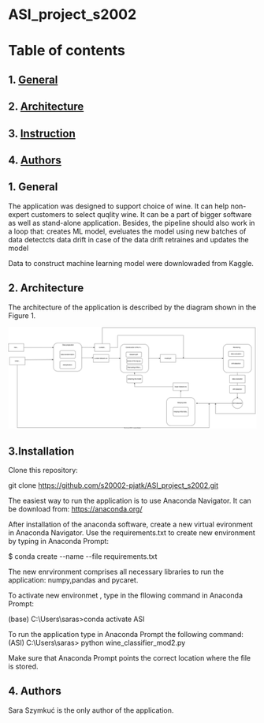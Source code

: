 # ASI_project_s2002
# Table of contents
## 1. [General](#general)
## 2. [Architecture](#architecture)
## 3. [Instruction](#instruction)
## 4. [Authors](#authors)

## 1. General <a name="general"></a>
The application was designed to support choice of wine. It can help non-expert customers to select quqlity wine. It can be a part of bigger software as well as stand-alone application. Besides, the pipeline should also work in a loop that: 
creates ML model, 
eveluates the model using new batches of data
detectcts data drift
in case of the data drift retraines and updates the model

Data to construct machine learning model were downlowaded from Kaggle.

## 2. Architecture <a name="architecture"></a>
The architecture of the application is described by the diagram shown in the Figure 1.

![Alt](architecture.drawio.svg)


## 3.Installation <a name="instruction"></a>

Clone this repository:

git clone https://github.com/s20002-pjatk/ASI_project_s2002.git

The easiest way to run the application is to use Anaconda Navigator. It can be download from: https://anaconda.org/ 

After installation of the anaconda software, create a new virtual evironment in Anaconda Navigator. Use the requirements.txt to create 
new environment by typing in Anaconda Prompt:

$ conda create --name <env> --file requirements.txt

The new enrvironment comprises all necessary libraries to run the application: numpy,pandas and pycaret.
  
To activate new environmet , type in the fllowing command in Anaconda Prompt:

(base) C:\Users\saras>conda activate ASI

To run the application type in  Anaconda Prompt the following command:
(ASI) C:\Users\saras> python wine_classifier_mod2.py

Make sure that Anaconda Prompt points the correct location where the file is stored. 

  
## 4. Authors <a name="authors"></a>
Sara Szymkuć is the only author of the application.

